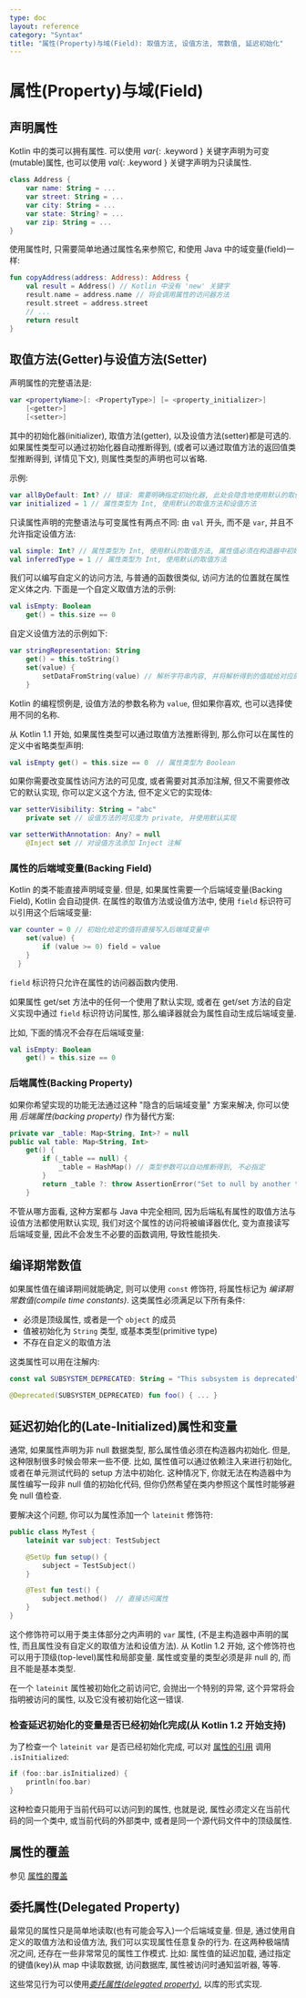 ```yaml
---
type: doc
layout: reference
category: "Syntax"
title: "属性(Property)与域(Field): 取值方法, 设值方法, 常数值, 延迟初始化"
---
```


# 属性(Property)与域(Field)

## 声明属性

Kotlin 中的类可以拥有属性. 可以使用 *var*{: .keyword } 关键字声明为可变(mutable)属性, 也可以使用 *val*{: .keyword } 关键字声明为只读属性.

``` kotlin
class Address {
    var name: String = ...
    var street: String = ...
    var city: String = ...
    var state: String? = ...
    var zip: String = ...
}
```

使用属性时, 只需要简单地通过属性名来参照它, 和使用 Java 中的域变量(field)一样:

``` kotlin
fun copyAddress(address: Address): Address {
    val result = Address() // Kotlin 中没有 'new' 关键字
    result.name = address.name // 将会调用属性的访问器方法
    result.street = address.street
    // ...
    return result
}
```

## 取值方法(Getter)与设值方法(Setter)

声明属性的完整语法是:

``` kotlin
var <propertyName>[: <PropertyType>] [= <property_initializer>]
    [<getter>]
    [<setter>]
```

其中的初始化器(initializer), 取值方法(getter), 以及设值方法(setter)都是可选的. 如果属性类型可以通过初始化器自动推断得到, (或者可以通过取值方法的返回值类型推断得到, 详情见下文), 则属性类型的声明也可以省略.

示例:

``` kotlin
var allByDefault: Int? // 错误: 需要明确指定初始化器, 此处会隐含地使用默认的取值方法和设值方法
var initialized = 1 // 属性类型为 Int, 使用默认的取值方法和设值方法
```

只读属性声明的完整语法与可变属性有两点不同: 由 `val` 开头, 而不是 `var`, 并且不允许指定设值方法:

``` kotlin
val simple: Int? // 属性类型为 Int, 使用默认的取值方法, 属性值必须在构造器中初始化
val inferredType = 1 // 属性类型为 Int, 使用默认的取值方法
```

我们可以编写自定义的访问方法, 与普通的函数很类似, 访问方法的位置就在属性定义体之内. 下面是一个自定义取值方法的示例:

``` kotlin
val isEmpty: Boolean
    get() = this.size == 0
```

自定义设值方法的示例如下:

``` kotlin
var stringRepresentation: String
    get() = this.toString()
    set(value) {
        setDataFromString(value) // 解析字符串内容, 并将解析得到的值赋给对应的其他属性
    }
```

Kotlin 的编程惯例是, 设值方法的参数名称为 `value`, 但如果你喜欢, 也可以选择使用不同的名称.

从 Kotlin 1.1 开始, 如果属性类型可以通过取值方法推断得到, 那么你可以在属性的定义中省略类型声明:

``` kotlin
val isEmpty get() = this.size == 0  // 属性类型为 Boolean
```

如果你需要改变属性访问方法的可见度, 或者需要对其添加注解, 但又不需要修改它的默认实现, 你可以定义这个方法, 但不定义它的实现体:

``` kotlin
var setterVisibility: String = "abc"
    private set // 设值方法的可见度为 private, 并使用默认实现

var setterWithAnnotation: Any? = null
    @Inject set // 对设值方法添加 Inject 注解
```

### 属性的后端域变量(Backing Field)

Kotlin 的类不能直接声明域变量. 但是, 如果属性需要一个后端域变量(Backing Field), Kotlin 会自动提供.
在属性的取值方法或设值方法中, 使用 `field` 标识符可以引用这个后端域变量:

``` kotlin
var counter = 0 // 初始化给定的值将直接写入后端域变量中
    set(value) {
        if (value >= 0) field = value
    }
  }
```

`field` 标识符只允许在属性的访问器函数内使用.

如果属性 get/set 方法中的任何一个使用了默认实现, 或者在 get/set 方法的自定义实现中通过 `field` 标识符访问属性, 那么编译器就会为属性自动生成后端域变量.

比如, 下面的情况不会存在后端域变量:

``` kotlin
val isEmpty: Boolean
    get() = this.size == 0
```

### 后端属性(Backing Property)

如果你希望实现的功能无法通过这种 "隐含的后端域变量" 方案来解决, 你可以使用 *后端属性(backing property)* 作为替代方案:

``` kotlin
private var _table: Map<String, Int>? = null
public val table: Map<String, Int>
    get() {
        if (_table == null) {
            _table = HashMap() // 类型参数可以自动推断得到, 不必指定
        }
        return _table ?: throw AssertionError("Set to null by another thread")
    }
```

不管从哪方面看, 这种方案都与 Java 中完全相同, 因为后端私有属性的取值方法与设值方法都使用默认实现, 我们对这个属性的访问将被编译器优化, 变为直接读写后端域变量, 因此不会发生不必要的函数调用, 导致性能损失.


## 编译期常数值

如果属性值在编译期间就能确定, 则可以使用 `const` 修饰符, 将属性标记为 _编译期常数值(compile time constants)_.
这类属性必须满足以下所有条件:

  * 必须是顶级属性, 或者是一个 `object` 的成员
  * 值被初始化为 `String` 类型, 或基本类型(primitive type)
  * 不存在自定义的取值方法

这类属性可以用在注解内:

``` kotlin
const val SUBSYSTEM_DEPRECATED: String = "This subsystem is deprecated"

@Deprecated(SUBSYSTEM_DEPRECATED) fun foo() { ... }
```


## 延迟初始化的(Late-Initialized)属性和变量

通常, 如果属性声明为非 null 数据类型, 那么属性值必须在构造器内初始化. 但是, 这种限制很多时候会带来一些不便. 比如, 属性值可以通过依赖注入来进行初始化, 或者在单元测试代码的 setup 方法中初始化. 这种情况下, 你就无法在构造器中为属性编写一段非 null 值的初始化代码, 但你仍然希望在类内参照这个属性时能够避免 null 值检查.

要解决这个问题, 你可以为属性添加一个 `lateinit` 修饰符:

``` kotlin
public class MyTest {
    lateinit var subject: TestSubject

    @SetUp fun setup() {
        subject = TestSubject()
    }

    @Test fun test() {
        subject.method()  // 直接访问属性
    }
}
```

这个修饰符可以用于类主体部分之内声明的 `var` 属性, (不是主构造器中声明的属性, 而且属性没有自定义的取值方法和设值方法).
从 Kotlin 1.2 开始, 这个修饰符也可以用于顶级(top-level)属性和局部变量.
属性或变量的类型必须是非 null 的, 而且不能是基本类型.

在一个 `lateinit` 属性被初始化之前访问它, 会抛出一个特别的异常, 这个异常将会指明被访问的属性, 以及它没有被初始化这一错误.

### 检查延迟初始化的变量是否已经初始化完成(从 Kotlin 1.2 开始支持)

为了检查一个 `lateinit var` 是否已经初始化完成, 可以对 [属性的引用](reflection.html#property-references) 调用 `.isInitialized`:

```kotlin
if (foo::bar.isInitialized) {
    println(foo.bar)
}
```

这种检查只能用于当前代码可以访问到的属性, 也就是说, 属性必须定义在当前代码的同一个类中, 或当前代码的外部类中, 或者是同一个源代码文件中的顶级属性.

## 属性的覆盖

参见 [属性的覆盖](classes.html#overriding-properties)

## 委托属性(Delegated Property)

最常见的属性只是简单地读取(也有可能会写入)一个后端域变量. 但是, 通过使用自定义的取值方法和设值方法, 我们可以实现属性任意复杂的行为. 在这两种极端情况之间, 还存在一些非常常见的属性工作模式. 比如: 属性值的延迟加载, 通过指定的键值(key)从 map 中读取数据, 访问数据库, 属性被访问时通知监听器, 等等.

这些常见行为可以使用[_委托属性(delegated property)_](delegated-properties.html), 以库的形式实现.
